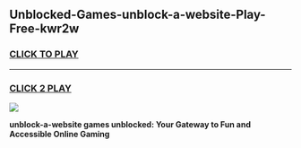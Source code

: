 
## Unblocked-Games-unblock-a-website-Play-Free-kwr2w
<h3>
<a href="https://premium76.site?title=unblock-a-website&ref=21A">CLICK TO PLAY</a></h3>
<hr>

<h3>
<a href="https://premium76.site?title=unblock-a-website&ref=21A">CLICK 2 PLAY</a>
  
</h3>

<a href="https://premium76.site?title=unblock-a-website&ref=21A"><img src="https://clearcache.store/games.png"></a>


**unblock-a-website games unblocked: Your Gateway to Fun and Accessible Online Gaming**
